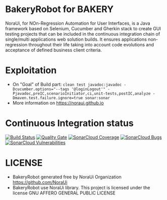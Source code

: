 # BakeryRobot for BAKERY

NoraUi, for NOn-Regression Automation for User Interfaces, is a Java framework based on Selenium, Cucumber and Gherkin stack to create GUI testing projects that can be included in the continuous integration chain of single/multi applications web solution builds.
It ensures applications non-regression throughout their life taking into account code evolutions and acceptance of defined business client criteria.

# Exploitation

* On "Goal" of Build part:  ```clean test javadoc:javadoc -Dcucumber.options="--tags '@loginLogout'" -Pjavadoc,preIC,scenarioInitiator,ci,unit-tests,postIC,analyze -Dmaven.test.failure.ignore=true sonar:sonar```
* More information on https://noraui.github.io

# Continuous Integration status
[![Build Status](https://travis-ci.org/NoraUi/bakery-robot.svg?branch=master)](https://travis-ci.org/NoraUi/bakery-robot)
[![Quality Gate](https://sonarcloud.io/api/project_badges/measure?project=com.github.noraui%3Abakery-robot&metric=alert_status)](https://sonarcloud.io/dashboard/index/com.github.noraui:bakery-robot)
[![SonarCloud Coverage](https://sonarcloud.io/api/project_badges/measure?project=com.github.noraui%3Abakery-robot&metric=coverage)](https://sonarcloud.io/component_measures/metric/coverage/list?id=com.github.noraui:bakery-robot)
[![SonarCloud Bugs](https://sonarcloud.io/api/project_badges/measure?project=com.github.noraui%3Abakery-robot&metric=bugs)](https://sonarcloud.io/component_measures/metric/reliability_rating/list?id=com.github.noraui%3Abakery-robot)
[![SonarCloud Vulnerabilities](https://sonarcloud.io/api/project_badges/measure?project=com.github.noraui%3Abakery-robot&metric=vulnerabilities)](https://sonarcloud.io/component_measures/metric/security_rating/list?id=com.github.noraui%3Abakery-robot)

# LICENSE

* BakeryRobot generated free by NoraUi Organization https://github.com/NoraUi
* BakeryRobot use NoraUi library. This project is licensed under the license GNU AFFERO GENERAL PUBLIC LICENSE
